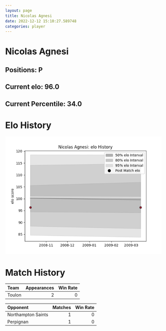 ```yaml
---  
layout: page  
title: Nicolas Agnesi  
date: 2022-12-12 15:10:27.589748  
categories: player  
---
```

# Nicolas Agnesi

## Positions: P

## Current elo: 96.0

## Current Percentile: 34.0

# Elo History


![elo history](history_NicolasAgnesi.png)
# Match History


| Team   |   Appearances |   Win Rate |
|:-------|--------------:|-----------:|
| Toulon |             2 |          0 |

| Opponent           |   Matches |   Win Rate |
|:-------------------|----------:|-----------:|
| Northampton Saints |         1 |          0 |
| Perpignan          |         1 |          0 |